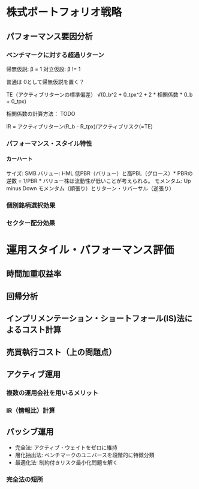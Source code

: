 # 株式ポートフォリオ戦略

## パフォーマンス要因分析

### ベンチマークに対する超過リターン

帰無仮説: β = 1
対立仮設: β != 1

普通は 0として帰無仮説を置く？

TE（アクティブリターンの標準偏差）
√(0_b^2 + 0_tpx^2 + 2 * 相関係数 * 0_b + 0_tpx)

相関係数の計算方法： TODO

IR = アクティブリターン(R_b - R_tpx)/アクティブリスク(=TE)


### パフォーマンス・スタイル特性

#### カーハート
サイズ: SMB
バリュー: HML 低PBR（バリュー）と高PBL（グロース）* PBRの逆数 = 1/PBR * バリュー株は流動性が低いことが考えられる。
モメンタム: Up minus Down モメンタム（順張り）とリターン・リバーサル（逆張り）


### 個別銘柄選択効果
### セクター配分効果

# 運用スタイル・パフォーマンス評価

## 時間加重収益率

## 回帰分析

## インプリメンテーション・ショートフォール(IS)法によるコスト計算

## 売買執行コスト（上の問題点）

## アクティブ運用
### 複数の運用会社を用いるメリット
### IR（情報比）計算

## パッシブ運用
* 完全法: アクティブ・ウェイトをゼロに維持
* 層化抽出法: ベンチマークのユニバースを段階的に特徴分類
* 最適化法: 制約付きリスク最小化問題を解く

### 完全法の短所

